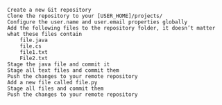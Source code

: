 
    Create a new Git repository
    Clone the repository to your [USER_HOME]/projects/
    Configure the user.name and user.email properties globally
    Add the following files to the repository folder, it doesn’t matter what these files contain
        file.java
        file.cs
        file1.txt
        File2.txt
    Stage the java file and commit it
    Stage all text files and commit them
    Push the changes to your remote repository
    Add a new file called file.py
    Stage all files and commit them
    Push the changes to your remote repository

